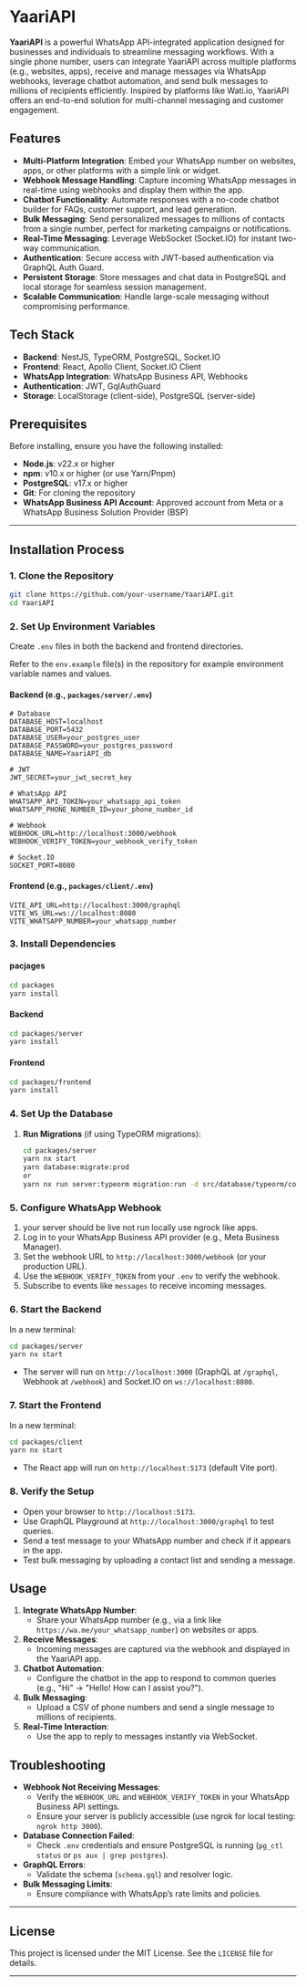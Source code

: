 # YaariAPI

**YaariAPI** is a powerful WhatsApp API-integrated application designed for businesses and individuals to streamline messaging workflows. With a single phone number, users can integrate YaariAPI across multiple platforms (e.g., websites, apps), receive and manage messages via WhatsApp webhooks, leverage chatbot automation, and send bulk messages to millions of recipients efficiently. Inspired by platforms like Wati.io, YaariAPI offers an end-to-end solution for multi-channel messaging and customer engagement.

## Features
- **Multi-Platform Integration**: Embed your WhatsApp number on websites, apps, or other platforms with a simple link or widget.
- **Webhook Message Handling**: Capture incoming WhatsApp messages in real-time using webhooks and display them within the app.
- **Chatbot Functionality**: Automate responses with a no-code chatbot builder for FAQs, customer support, and lead generation.
- **Bulk Messaging**: Send personalized messages to millions of contacts from a single number, perfect for marketing campaigns or notifications.
- **Real-Time Messaging**: Leverage WebSocket (Socket.IO) for instant two-way communication.
- **Authentication**: Secure access with JWT-based authentication via GraphQL Auth Guard.
- **Persistent Storage**: Store messages and chat data in PostgreSQL and local storage for seamless session management.
- **Scalable Communication**: Handle large-scale messaging without compromising performance.

## Tech Stack
- **Backend**: NestJS, TypeORM, PostgreSQL, Socket.IO
- **Frontend**: React, Apollo Client, Socket.IO Client
- **WhatsApp Integration**: WhatsApp Business API, Webhooks
- **Authentication**: JWT, GqlAuthGuard
- **Storage**: LocalStorage (client-side), PostgreSQL (server-side)

## Prerequisites
Before installing, ensure you have the following installed:
- **Node.js**: v22.x or higher
- **npm**: v10.x or higher (or use Yarn/Pnpm)
- **PostgreSQL**: v17.x or higher
- **Git**: For cloning the repository
- **WhatsApp Business API Account**: Approved account from Meta or a WhatsApp Business Solution Provider (BSP)

---

## Installation Process

### 1. Clone the Repository
```bash
git clone https://github.com/your-username/YaariAPI.git
cd YaariAPI
```

### 2. Set Up Environment Variables
Create `.env` files in both the backend and frontend directories.

Refer to the `env.example` file(s) in the repository for example environment variable names and values.

#### Backend (e.g., `packages/server/.env`)
```env
# Database
DATABASE_HOST=localhost
DATABASE_PORT=5432
DATABASE_USER=your_postgres_user
DATABASE_PASSWORD=your_postgres_password
DATABASE_NAME=YaariAPI_db

# JWT
JWT_SECRET=your_jwt_secret_key

# WhatsApp API
WHATSAPP_API_TOKEN=your_whatsapp_api_token
WHATSAPP_PHONE_NUMBER_ID=your_phone_number_id

# Webhook
WEBHOOK_URL=http://localhost:3000/webhook
WEBHOOK_VERIFY_TOKEN=your_webhook_verify_token

# Socket.IO
SOCKET_PORT=8080
```

#### Frontend (e.g., `packages/client/.env`)
```env
VITE_API_URL=http://localhost:3000/graphql
VITE_WS_URL=ws://localhost:8080
VITE_WHATSAPP_NUMBER=your_whatsapp_number
```

### 3. Install Dependencies

#### pacjages
```bash 
cd packages
yarn install
```

#### Backend
```bash
cd packages/server
yarn install
```

#### Frontend
```bash
cd packages/frontend
yarn install
```

### 4. Set Up the Database

1. **Run Migrations** (if using TypeORM migrations):
   ```bash
   cd packages/server
   yarn nx start
   yarn database:migrate:prod
   or
   yarn nx run server:typeorm migration:run -d src/database/typeorm/core/core.datasource.ts
   ```

### 5. Configure WhatsApp Webhook
1. your server should be live not run locally use ngrock like apps.
2. Log in to your WhatsApp Business API provider (e.g., Meta Business Manager).
3. Set the webhook URL to `http://localhost:3000/webhook` (or your production URL).
4. Use the `WEBHOOK_VERIFY_TOKEN` from your `.env` to verify the webhook.
5. Subscribe to events like `messages` to receive incoming messages.

### 6. Start the Backend
In a new terminal:
```bash
cd packages/server
yarn nx start
```
- The server will run on `http://localhost:3000` (GraphQL at `/graphql`, Webhook at `/webhook`) and Socket.IO on `ws://localhost:8080`.

### 7. Start the Frontend
In a new terminal:
```bash
cd packages/client
yarn nx start
```
- The React app will run on `http://localhost:5173` (default Vite port).

### 8. Verify the Setup
- Open your browser to `http://localhost:5173`.
- Use GraphQL Playground at `http://localhost:3000/graphql` to test queries.
- Send a test message to your WhatsApp number and check if it appears in the app.
- Test bulk messaging by uploading a contact list and sending a message.


## Usage
1. **Integrate WhatsApp Number**:
   - Share your WhatsApp number (e.g., via a link like `https://wa.me/your_whatsapp_number`) on websites or apps.
2. **Receive Messages**:
   - Incoming messages are captured via the webhook and displayed in the YaariAPI app.
3. **Chatbot Automation**:
   - Configure the chatbot in the app to respond to common queries (e.g., "Hi" → "Hello! How can I assist you?").
4. **Bulk Messaging**:
   - Upload a CSV of phone numbers and send a single message to millions of recipients.
5. **Real-Time Interaction**:
   - Use the app to reply to messages instantly via WebSocket.


## Troubleshooting
- **Webhook Not Receiving Messages**:
  - Verify the `WEBHOOK_URL` and `WEBHOOK_VERIFY_TOKEN` in your WhatsApp Business API settings.
  - Ensure your server is publicly accessible (use ngrok for local testing: `ngrok http 3000`).
- **Database Connection Failed**:
  - Check `.env` credentials and ensure PostgreSQL is running (`pg_ctl status` or `ps aux | grep postgres`).
- **GraphQL Errors**:
  - Validate the schema (`schema.gql`) and resolver logic.
- **Bulk Messaging Limits**:
  - Ensure compliance with WhatsApp’s rate limits and policies.

---

## License
This project is licensed under the MIT License. See the `LICENSE` file for details.

---
